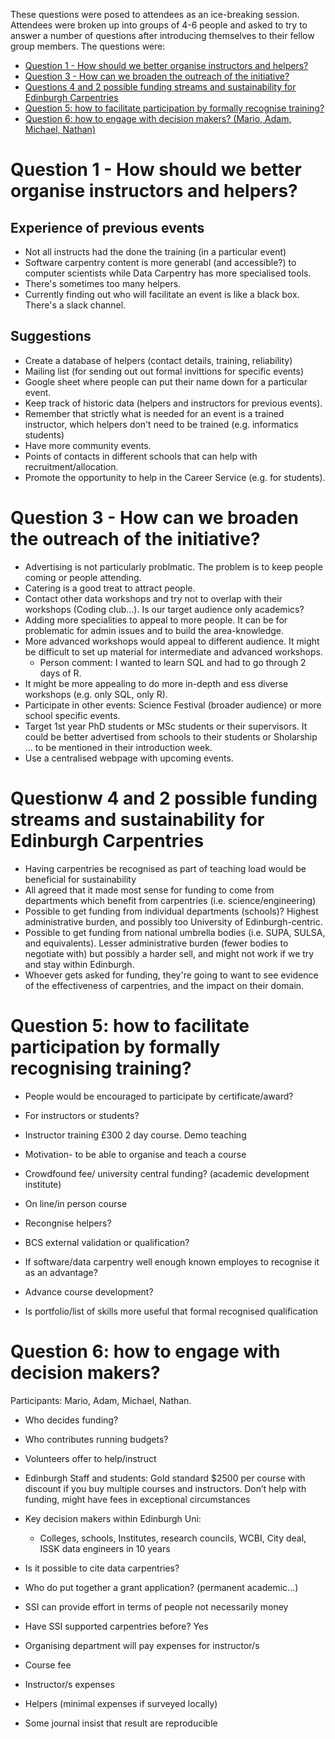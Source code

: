 These questions were posed to attendees as an ice-breaking session. Attendees were broken up into groups of 4-6 people and asked to try to answer a number of questions after introducing themselves to their fellow group members. The questions were:

* [Question 1 - How should we better organise instructors and helpers?](#question-1---how-should-we-better-organise-instructors-and-helpers)
* [Question 3 - How can we broaden the outreach of the initiative?](#question-3---how-can-we-broaden-the-outreach-of-the-intiative?)
* [Questions 4 and 2 possible funding streams and sustainability for Edinburgh Carpentries](#questionw-4-and-2-possible-funding-streams-and-sustainability-for-edinburgh-carpentries)
* [Question 5: how to facilitate participation by formally recognise training?](#question-5-how-to-facilitate-participation-by-formally-recognising-training)
* [Question 6: how to engage with decision makers? (Mario, Adam, Michael, Nathan)](question-6-how-to-engage-with-decision-makers) 

# Question 1 - How should we better organise instructors and helpers?

## Experience of previous events

* Not all instructs had the done the training (in a particular event)
* Software carpentry content is more generabl (and accessible?) to computer scientists while Data Carpentry has more specialised tools.
* There's sometimes too many helpers.
* Currently finding out who will facilitate an  event is like a black box. There's a slack channel.

## Suggestions

* Create a database of helpers (contact details, training, reliability)
* Mailing list (for sending out out formal invittions for specific events)
* Google sheet where people can put their name down for a particular event.
* Keep track of historic data (helpers and instructors for previous events).
* Remember that strictly what is needed for an event is a trained instructor, which helpers don't need to be trained (e.g. informatics students)
* Have more community events.
* Points of contacts in different schools that can help with recruitment/allocation.
* Promote the opportunity to help in the Career Service (e.g. for students).

# Question 3 - How can we broaden the outreach of the initiative?

* Advertising is not particularly problmatic. The problem is to keep people coming or people attending.
* Catering is a good treat to attract people.
* Contact other data workshops and try not to overlap with their workshops (Coding club...). Is our target audience only academics?
* Adding more specialities to appeal to more people. It can be for problematic for admin issues and to build the area-knowledge.
* More advanced workshops would appeal to different audience. It might be difficult to set up material for intermediate and advanced workshops.
   * Person comment: I wanted to learn SQL and had to go through 2 days of R.
* It might be more appealing to do more in-depth and ess diverse workshops (e.g. only SQL, only R).
* Participate in other events: Science Festival (broader audience) or more school specific events.
* Target 1st year PhD students or MSc students or their supervisors. It could be better advertised from schools to their students or Sholarship ... to be mentioned in their introduction week.
* Use a centralised webpage with upcoming events.

# Questionw 4 and 2 possible funding streams and sustainability for Edinburgh Carpentries

  *  Having carpentries be recognised as part of teaching load would be beneficial for
 	sustainability
  *  All agreed that it made most sense for funding to come from departments which benefit from
 	carpentries (i.e. science/engineering)
  *  Possible to get funding from individual departments (schools)? Highest administrative burden,
 	and possibly too University of Edinburgh-centric.
  *  Possible to get funding from national umbrella bodies (i.e. SUPA, SULSA, and equivalents).
 	Lesser administrative burden (fewer bodies to negotiate with) but possibly a harder sell, and
 	might not work if we try and stay within Edinburgh.
  *  Whoever gets asked for funding, they're going to want to see evidence of the effectiveness of
 	carpentries, and the impact on their domain.

# Question 5: how to facilitate participation by formally recognising training?

* People would be encouraged to participate by certificate/award?
* For instructors or students?
* Instructor training £300 2 day course. Demo teaching
* Motivation- to be able to organise and teach a course
* Crowdfound fee/ university central funding? (academic development institute)

* On line/in person course

* Recongnise helpers? 
* BCS external validation or qualification?

* If software/data carpentry well enough known employes to recognise it as an advantage?

* Advance  course development?

* Is portfolio/list of skills more useful that formal recognised qualification

# Question 6: how to engage with decision makers? 
Participants: Mario, Adam, Michael, Nathan.

* Who decides funding?
* Who contributes running budgets?
* Volunteers offer to help/instruct 
* Edinburgh Staff and students: Gold standard $2500 per course with discount if you buy multiple courses and instructors. Don’t help with funding, might have fees in exceptional circumstances

* Key decision makers within Edinburgh Uni:
   * Colleges, schools, Institutes, research councils, WCBI, City deal, ISSK data engineers in 10 years 

* Is it possible to cite data carpentries? 
* Who do put together a grant application? (permanent academic…)

* SSI can provide effort in terms of people not necessarily money
* Have SSI supported carpentries before? Yes

* Organising department will pay expenses for instructor/s
* Course fee
* Instructor/s expenses
* Helpers (minimal expenses if surveyed locally)

* Some journal insist that result are reproducible


